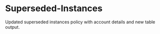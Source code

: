 # Superseded-Instances
Updated superseded instances policy with account details and new table output. 
